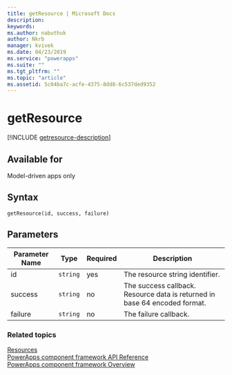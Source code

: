 ```yaml
---
title: getResource | Microsoft Docs
description: 
keywords:
ms.author: nabuthuk
author: Nkrb
manager: kvivek
ms.date: 04/23/2019
ms.service: "powerapps"
ms.suite: ""
ms.tgt_pltfrm: ""
ms.topic: "article"
ms.assetid: 5c04ba7c-acfe-4375-8dd8-6c537ded9352
---
```


# getResource

[!INCLUDE [getresource-description](includes/getresource-description.md)]

## Available for 

Model-driven apps only

## Syntax

`getResource(id, success, failure)`

## Parameters

| Parameter Name|Type|Required|Description|
| ------------- |----|--------|-----------|
|id|`string`|yes|The resource string identifier.|
|success|`string`|no|The success callback. Resource data is returned in base 64 encoded format.|
|failure|`string`|no|The failure callback.|


### Related topics

[Resources](../resources.md)<br/>
[PowerApps component framework API Reference](../../reference/index.md)<br/>
[PowerApps component framework Overview](../../overview.md)
